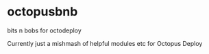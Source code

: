 # octopusbnb
bits n bobs for octodeploy

Currently just a mishmash of helpful modules etc for Octopus Deploy
